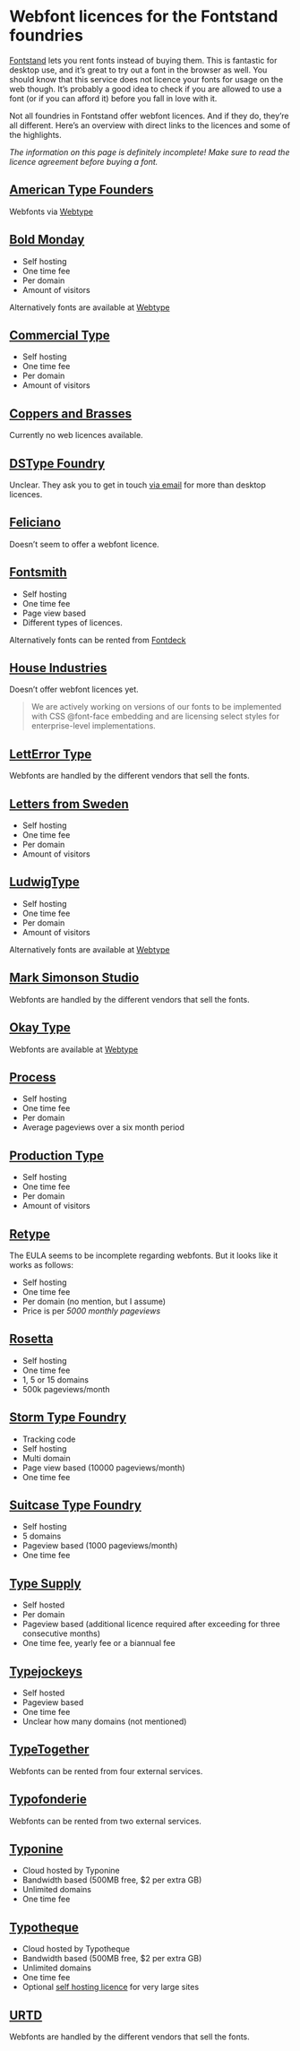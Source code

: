 # Webfont licences for the Fontstand foundries

[Fontstand](https://fontstand.com/) lets you rent fonts instead of buying them. This is fantastic for desktop use, and it’s great to try out a font in the browser as well. You should know that this service does not licence your fonts for usage on the web though. It’s probably a good idea to check if you are allowed to use a font (or if you can afford it) before you fall in love with it.

Not all foundries in Fontstand offer webfont licences. And if they do, they’re all different. Here’s an overview with direct links to the licences and some of the highlights. 

*The information on this page is definitely incomplete! Make sure to read the licence agreement before buying a font.*

## [American Type Founders](http://atftype.com/)

Webfonts via [Webtype](http://www.webtype.com/catalog/?foundry=109)

## [Bold Monday](https://www.boldmonday.com/support/licenses/)

- Self hosting
- One time fee
- Per domain
- Amount of visitors

Alternatively fonts are available at [Webtype](http://www.webtype.com/)

## [Commercial Type](https://commercialtype.com/user_license)

- Self hosting
- One time fee
- Per domain
- Amount of visitors

## [Coppers and Brasses](http://coppersandbrasses.com/faq/)

Currently no web licences available.

## [DSType Foundry](http://www.dstype.com/)

Unclear. They ask you to get in touch [via email](mailto:info@dstype.com?subject=Information%20About%20Licenses) for more than desktop licences.

## [Feliciano](http://www.felicianotypefoundry.com/cms/licensing)

Doesn’t seem to offer a webfont licence.

## [Fontsmith](http://www.fontsmith.com/licensing)

- Self hosting
- One time fee
- Page view based
- Different types of licences. 

Alternatively fonts can be rented from [Fontdeck](http://fontdeck.com/foundry/fontsmith)

## [House Industries](http://www.houseind.com/fonts/licensing/webfonts)

Doesn’t offer webfont licences yet. 

> We are actively working on versions of our fonts to be implemented with CSS @font-face embedding and are licensing select styles for enterprise-level implementations.

## [LettError Type](http://letterror.com/fontcatalog/)

Webfonts are handled by the different vendors that sell the fonts. 

## [Letters from Sweden](http://lettersfromsweden.se/license/)

- Self hosting
- One time fee
- Per domain
- Amount of visitors

## [LudwigType](https://www.ludwigtype.de/license)

- Self hosting
- One time fee
- Per domain
- Amount of visitors

Alternatively fonts are available at [Webtype](http://www.webtype.com/)

## [Mark Simonson Studio](http://www.marksimonson.com/info/purchasing)

Webfonts are handled by the different vendors that sell the fonts. 

## [Okay Type](http://okaytype.com/hello/friend)

Webfonts are available at [Webtype](http://www.webtype.com/)

## [Process](http://processtypefoundry.com/licensing/webfont-license-agreement)

- Self hosting
- One time fee
- Per domain
- Average pageviews over a six month period

## [Production Type](https://productiontype.com/support/eula)

- Self hosting
- One time fee
- Per domain
- Amount of visitors

## [Retype](http://www.re-type.com/fonts/user-agreement.html)

The EULA seems to be incomplete regarding webfonts. But it looks like it works as follows:

- Self hosting
- One time fee
- Per domain (no mention, but I assume)
- Price is per *5000 monthly pageviews*

## [Rosetta](https://www.rosettatype.com/licence#)

- Self hosting
- One time fee
- 1, 5 or 15 domains
- 500k pageviews/month

## [Storm Type Foundry](https://www.stormtype.com/licenses/webfont)

- Tracking code
- Self hosting
- Multi domain
- Page view based (10000 pageviews/month)
- One time fee

## [Suitcase Type Foundry](http://suitcasetype.com/webfonts)

- Self hosting
- 5 domains
- Pageview based (1000 pageviews/month)
- One time fee

## [Type Supply](https://typesupply.com/license#webfonts)

- Self hosted
- Per domain
- Pageview based (additional licence required after exceeding for three consecutive months)
- One time fee, yearly fee or a biannual fee

## [Typejockeys](http://www.typejockeys.com/webfonts)

- Self hosted
- Pageview based
- One time fee
- Unclear how many domains (not mentioned)

## [TypeTogether](http://www.type-together.com/catalogue)

Webfonts can be rented from four external services.

## [Typofonderie](http://typofonderie.com/purchasing-help/webfonts/)

Webfonts can be rented from two external services.

## [Typonine](http://www.typonine.com/fonts/webfonts/)

- Cloud hosted by Typonine
- Bandwidth based (500MB free, $2 per extra GB)
- Unlimited domains
- One time fee

## [Typotheque](https://www.typotheque.com/webfonts/)

- Cloud hosted by Typotheque
- Bandwidth based (500MB free, $2 per extra GB)
- Unlimited domains
- One time fee
- Optional [self hosting licence](https://www.typotheque.com/licensing/web_server_licence) for very large sites

## [URTD](http://www.urtd.net/fonts)

Webfonts are handled by the different vendors that sell the fonts. 